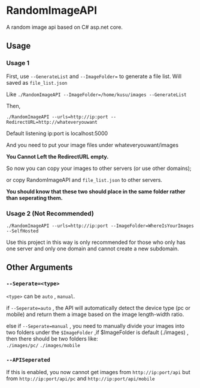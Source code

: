 # RandomImageAPI
A random image api based on C# asp.net core.

## Usage

### Usage 1
First, use ```--GenerateList``` and ```--ImageFolder=``` to generate a file list. Will saved as ```file_list.json```  

Like ```./RandomImageAPI --ImageFolder=/home/kusu/images --GenerateList```

Then,

``
./RandomImageAPI --urls=http://ip:port --RedirectURL=http://whateveryouwant
``

Default listening ip:port is localhost:5000

And you need to put your image files under whateveryouwant/images

**You Cannot Left the RedirectURL empty.**

So now you can copy your images to other servers (or use other domains);

or copy RandomImageAPI and ```file_list.json``` to other servers.

**You should know that these two should place in the same folder rather than seperating them.**


### Usage 2 (Not Recommended)

```
./RandomImageAPI --urls=http://ip:port --ImageFolder=WhereIsYourImages --SelfHosted
```

Use this project in this way is only recommended for those who only has one server and only one domain and cannot create a new subdomain.

## Other Arguments

### ``` --Seperate=<type> ```

```<type>``` can be ``` auto ``` , ``` manual ```.

if ``` --Seperate=auto ``` , the API will automatically detect the device type (pc or mobile) and return them a image based on the image length-width ratio.

else if ``` --Seperate=manual ``` , you need to manually divide your images into two folders under the ```$ImageFolder``` ,if $ImageFolder is default (./images) , then there should be two folders like:  
``` ./images/pc/ ``` ``` ./images/mobile ```

### ``` --APISeperated ```

If this is enabled, you now cannot get images from ``` http://ip:port/api ``` but from ``` http://ip:port/api/pc ``` and ``` http://ip:port/api/mobile ```